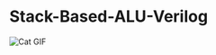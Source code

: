 # Stack-Based-ALU-Verilog
![Cat GIF](https://media.giphy.com/media/v1.Y2lkPTc5MGI3NjExdncza2drbGhpeG4yOGR6YXNtMTljem01eGI2aGh0NncxaHo1YTBpcCZlcD12MV9pbnRlcm5hbF9naWZfYnlfaWQmY3Q9Zw/Iz5WbYNjmqyDympVJ1/giphy.gif)
